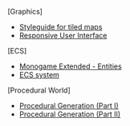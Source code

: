 [Graphics]

- [Styleguide for tiled maps](https://lpc.opengameart.org/static/lpc-style-guide/styleguide.html)
- [Responsive User Interface](https://lukehollenback.itch.io/firetale/devlog/226195/responsive-user-interface)

[ECS]
- [Monogame Extended - Entities](https://www.monogameextended.net/docs/features/entities/entities)
- [ECS system](https://www.gamedev.net/articles/programming/general-and-gameplay-programming/understanding-component-entity-systems-r3013/)

[Procedural World]
- [Procedural Generation (Part I)](https://lukehollenback.itch.io/firetale/devlog/221388/procedural-generation-part-i)
- [Procedural Generation (Part II)](https://lukehollenback.itch.io/firetale/devlog/222825/procedural-generation-part-ii)